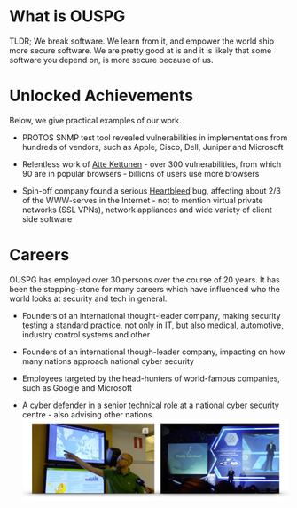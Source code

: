# What is OUSPG

TLDR; We break software. We learn from it, and empower
the world ship more secure software. We are pretty good at is and it is
likely that some software you depend on, is more secure because of us.

# Unlocked Achievements

Below, we give practical examples of our work.

 * PROTOS SNMP test tool revealed vulnerabilities in implementations from
   hundreds of vendors, such as Apple, Cisco, Dell, Juniper and Microsoft

 * Relentless work of [Atte Kettunen](https://youtu.be/wO1LU_QKroQ) - over 300
   vulnerabilities, from which 90 are in popular browsers - billions of users
   use more browsers

 * Spin-off company found a serious [Heartbleed](http://heartbleed.com) bug,
   affecting about 2/3 of the WWW-serves in the Internet -  not to mention
   virtual private networks (SSL VPNs), network appliances and wide variety of
   client side software

# Careers

OUSPG has employed over 30 persons over the course of 20 years.
It has been the stepping-stone for many careers which have influenced who the
world looks at security and tech in general.

 * Founders of an international thought-leader company, making security testing
   a standard practice, not only in IT, but also medical, automotive, industry
   control systems and other

 * Founders of an international though-leader company, impacting on how many
   nations approach national cyber security

 * Employees targeted by the head-hunters of world-famous companies, such as
   Google and Microsoft

 * A cyber defender in a senior technical role at a national cyber security
  centre - also advising other nations.
![National cyber defender in action - protecting his own country and helping others](defender.png)
